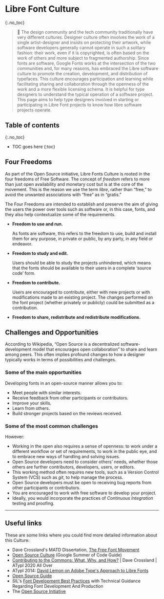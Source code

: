 # Libre Font Culture
{:.no_toc}

> <span class="icon">🐹</span>  The design community and the tech community traditionally have very different cultures. Designer culture often involves the work of a single artist-designer and insists on protecting their artwork, while software developers generally cannot operate in such a solitary fashion: their work, even if it is copyrighted, is often based on the work of others and more subject to fragmented authorship.
> Since fonts are software, Google Fonts works at the intersection of the two communities and, for many reasons, has embraced the Libre software culture to promote the creation, development, and distribution of typefaces. This culture encourages participation and learning while facilitating sharing and collaboration through the openness of the work and a more flexible licensing schema.
> It is helpful for type designers to understand the typical operation of a software project. This page aims to help type designers involved in starting or participating in Libre Font projects to know how libre software projects operate.

## Table of contents
{:.no_toc}
* TOC goes here
{:toc}

## Four Freedoms

As part of the Open Source initiative, Libre Fonts Culture is rooted in the four freedoms of Free Software. The concept of *freedom* refers to more than just open availability and monetary cost but is at the core of the movement. This is the reason we use the term *libre*, rather than “free,” to avoid the unwanted associations with “free” as in “gratis.”

The Four Freedoms are intended to establish and preserve the aim of giving the users the power over tools such as software or, in this case, fonts, and they also help contextualize some of the requirements.

-   **Freedom to use and run.**

    As fonts are software, this refers to the freedom to use, build and install them for any purpose, in private or public, by any party, in any field or endeavor.
-   **Freedom to study and edit.**

    Users should be able to study the projects unhindered, which means that the fonts should be available to their users in a complete ‘source code’ form.
-   **Freedom to contribute.**

    Users are encouraged to contribute, either with new projects or with modifications made to an existing project. The changes performed on the font project (whether privately or publicly) could be submitted as a contribution.
-   **Freedom to share, redistribute and redistribute modifications.**

## Challenges and Opportunities

According to Wikipedia, “Open Source is a decentralized software-development model that encourages open collaboration” to share and learn among peers. This often implies profound changes to how a designer typically works in terms of possibilities and challenges.

### Some of the main opportunities

Developing fonts in an open-source manner allows you to:

-   Meet people with similar interests.
-   Receive feedback from other participants or contributors.
-   Improve your skills.
-   Learn from others.
-   Build stronger projects based on the reviews received.

### Some of the most common challenges

However:

-   Working in the open also requires a sense of openness: to work under a different workflow or set of requirements, to work in the public eye, and to embrace new ways of handling and solving issues.
-   Open Source developers need to consider others’ needs, whether those others are further contributors, developers, users, or editors.
-   This working method often requires new tools, such as a Version Control System (VCS) such as *git*, to help manage the process.
-   Open Source developers must be open to receiving bug reports from other participants or contributors.
-   You are encouraged to work with free software to develop your project.
-   Ideally, you would incorporate the practices of *Continuous Integration* testing and proofing.

------------------------------------------------------------------------

## Useful links

These are some links where you could find more detailed information about this Culture:

-   Dave Crossland's MATD Dissertation, [The Free Font Movement](https://davelab6.github.io/matd-dissertation)
-   [Open Source Culture](https://google.github.io/gsocguides/mentor/open-source-culture#openness-and-sharing) (Google Summer of Code Guide)
-   [Contributing to the Commons: What, Why, and How?](https://www.youtube.com/watch?v=1YKAJSV5c00&t=1961s) \| Dave Crossland \| ATypI 2020 All Over
-   ATypI 2014: [David Lemon on Adobe Type's Approach to Libre Fonts](https://www.youtube.com/watch?v=DBz0rVUYNPA)
-   [Open Source Guide](https://opensource.guide/how-to-contribute/)
-   SIL's [Font Development Best Practices](http://silnrsi.github.io/FDBP/en-US/index.html) with Technical Guidance Regarding Font Development And Production
-   The [Open Source Initiative](https://opensource.org/docs/osd)
